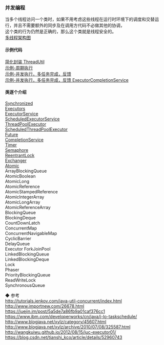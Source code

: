 ### 并发编程   
当多个线程访问一个类时，如果不用考虑这些线程在运行时环境下的调度和交替运行，并且不需要额外的同步及在调用方代码不必做其他的协调，  
这个类的行为仍然是正确的，那么这个类就是线程安全的。  
[多线程架构图](ImageFiles/MT_001.png)  
#### 示例代码  
[简化封装 ThreadUtil](library/ThreadUtil.md)  
[示例-周期执行](sample/ses_01.md)   
[示例-并发执行，多任务完成，反馈](sample/es_01.md)   
[示例-并发执行，多任务完成，反馈 ExecutorCompletionService](sample/es_01.md)   
#### 类逐个介绍  
[Synchronized](library/synchronized.md)  
[Executors](library/Executors.md)  
[ExecutorService](library/ExecutorService.md)  
[ScheduledExecutorService](library/ScheduledExecutorService.md)  
[ThreadPoolExecutor](ThreadPoolExecutor/ThreadPoolExecutor.md)  
[ScheduledThreadPoolExecutor](library/ScheduledThreadPoolExecutor.md)  
[Future](library/Future.md)  
[CompletionService](library/CompletionService.md)  
[Timer](library/Timer.md)  
[Semaphore](library/Semaphore.md)  
[ReentrantLock](library/ReentrantLock.md)  
[Exchanger](library/Exchanger.md)  
[Atomic](library/Atomic)  
ArrayBlockingQueue  
AtomicBoolean  
AtomicLong  
AtomicReference  
AtomicStampedReference  
AtomicIntegerArray  
AtomicLongArray  
AtomicReferenceArray  
BlockingQueue  
BlockingDeque  
CountDownLatch  
ConcurrentMap  
ConcurrentNavigableMap  
CyclicBarrier  
DelayQueue  
Executor
ForkJoinPool  
LinkedBlockingQueue  
LinkedBlockingDeque  
Lock  
Phaser  
PriorityBlockingQueue  
ReadWriteLock  
SynchronousQueue  

◆ 参考  
http://tutorials.jenkov.com/java-util-concurrent/index.html  
http://www.importnew.com/26678.html  
https://juejin.im/post/5a5de7a86fb9a01caf376cc1  
https://www.ibm.com/developerworks/cn/java/j-lo-taskschedule/  
http://www.blogjava.net/xylz/category/45607.html  
http://www.blogjava.net/xylz/archive/2010/07/08/325587.html  
http://wangkuiwu.github.io/2012/08/15/juc-executor01/  
https://blog.csdn.net/tianshi_kco/article/details/52960743  

